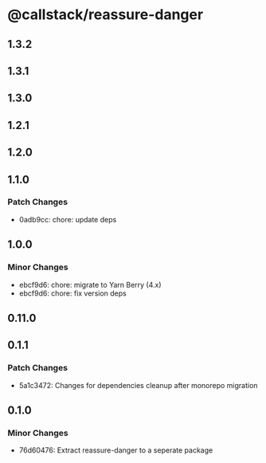 # @callstack/reassure-danger

## 1.3.2

## 1.3.1

## 1.3.0

## 1.2.1

## 1.2.0

## 1.1.0

### Patch Changes

- 0adb9cc: chore: update deps

## 1.0.0

### Minor Changes

- ebcf9d6: chore: migrate to Yarn Berry (4.x)
- ebcf9d6: chore: fix version deps

## 0.11.0

## 0.1.1

### Patch Changes

- 5a1c3472: Changes for dependencies cleanup after monorepo migration

## 0.1.0

### Minor Changes

- 76d60476: Extract reassure-danger to a seperate package
